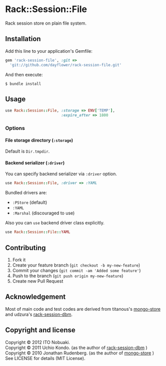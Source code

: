 # Rack::Session::File

Rack session store on plain file system.

## Installation

Add this line to your application's Gemfile:

```ruby
gem 'rack-session-file', :git =>
  'git://github.com/dayflower/rack-session-file.git'
```

And then execute:

    $ bundle install

## Usage

```ruby
use Rack::Session::File, :storage => ENV['TEMP'],
                         :expire_after => 1800
```

### Options

#### File storage directory (`:storage`)

Default is `Dir.tmpdir`.

#### Backend serializer (`:driver`)

You can specify backend serializer via `:driver` option.

```ruby
use Rack::Session::File, :driver => :YAML
```

Bundled drivers are:

* `:PStore` (default)
* `:YAML`
* `:Marshal` (discouraged to use)

Also you can `use` backend driver class explicitly.

```ruby
use Rack::Session::File::YAML
```

## Contributing

1. Fork it
2. Create your feature branch (`git checkout -b my-new-feature`)
3. Commit your changes (`git commit -am 'Added some feature'`)
4. Push to the branch (`git push origin my-new-feature`)
5. Create new Pull Request

## Acknowledgement

Most of main code and test codes are derived from
titanous's [mongo-store](https://github.com/titanous/mongo-store)
and udzura's [rack-session-dbm](https://github.com/udzura/rack-session-dbm).

## Copyright and license

Copyright © 2012 ITO Nobuaki.  
Copyright © 2011 Uchio Kondo. (as the author of
  [rack-session-dbm](https://github.com/udzura/rack-session-dbm) )  
Copyright © 2010 Jonathan Rudenberg. (as the author of
  [mongo-store](https://github.com/titanous/mongo-store) )  
See LICENSE for details (MIT License).

